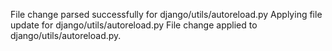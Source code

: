 File change parsed successfully for django/utils/autoreload.py
Applying file update for django/utils/autoreload.py
File change applied to django/utils/autoreload.py.
